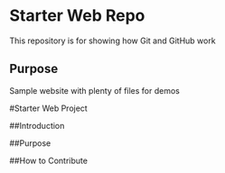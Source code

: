# Starter Web Repo

This repository is for showing how Git and GitHub work

## Purpose

Sample website with plenty of files for demos

#Starter Web Project

##Introduction

##Purpose

##How to Contribute
